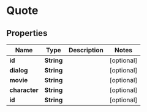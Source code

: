 
# Quote

## Properties
Name | Type | Description | Notes
------------ | ------------- | ------------- | -------------
**id** | **String** |  |  [optional]
**dialog** | **String** |  |  [optional]
**movie** | **String** |  |  [optional]
**character** | **String** |  |  [optional]
**id** | **String** |  |  [optional]



